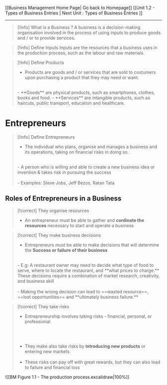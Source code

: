 [[Business Management Home Page| Go back to Homepage]]
[[Unit 1.2 - Types of Business Entries | Next Unit : Types of Business Entries ]]
<hr>

>[!info] What is a Business ?
>A business is a decision-making organisation involved in the process of using inputs to produce goods and / or to provide services.

>[!info] Define Inputs
>Inputs are the resources that a business uses in the production process, such as the labour and raw materials.

>[!info] Define Products
> - Products are goods and / or services that are sold to costumers upon purchasing a product that they may need or want.
> </br>
> - **Goods** are physical products, such as smartphones, clothes, books and food.
> - **Services** are intangible products, such as haircuts, public transport, education and healthcare.

# Entrepreneurs

>[!info] Define Entrepreneurs 
> - The individual who plans, organise and manages a business and its operations, taking on financial risks in doing so.
> <Br>
> - A person who is willing and able to create a new business idea or invention & takes risk in pursuing the success
> <br></br>
> - Examples: Steve Jobs, Jeff Bezos, Ratan Tata


## Roles of Entrepreneurs in a Business

>[!correct] They organise resources
> - An entrepreneur must be able to gather and **cordinate the resources** necessary to start and operate a business

>[!correct] They make business decisions
> - Entrepreneurs must be able to make decisions that will determine the **Success or failure of their business**
> <br>
>- E.g: A restaurant owner may need to decide what type of food to serve, where to locate the restaurant, and **what prices to charge.** These decisions require a combination of market research, creativity, and business skill
> <br></br>
> - Making the wrong decision can lead to ==wasted resource==, ==lost opportunities== and **ultimately business failure.**

>[!correct] They take risks
>- Entrepreneurship involves taking risks - financial, personal, or professional.
> 
><br></br>
>- They make also take risks by **introducing new products** or entering new markets
><Br></Br>
>- These risks can pay off with great rewards, but they can also lead to failure and financial loss
>
>




![[BM Figure 1.1 - The production process.excalidraw|100%]]

